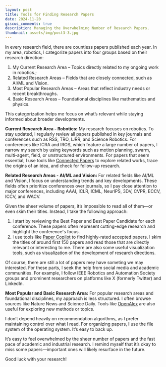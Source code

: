 ```yaml
---
layout: post
title: Tools for Finding Research Papers
date: 2024-11-20
giscus_comments: true
description: Managing the Overwhelming Number of Research Papers.
thumbnail: assets/img/post3-3.jpg
---
```


<!-- Find a saying, every paper is someone's hard work, I respect there work, but we have limited time, so it's a pitty we can only read part of the work. -->

In every research field, there are countless papers published each year. In my area, robotics, I categorize papers into four groups based on their research direction:
1. My Current Research Area – Topics directly related to my ongoing work in robotics.; 
2. Related Research Areas – Fields that are closely connected, such as AI/ML and Vision.
3. Most Popular Research Areas – Areas that reflect industry needs or recent breakthroughs.
4. Basic Research Areas – Foundational disciplines like mathematics and physics.

This categorization helps me focus on what’s relevant while staying informed about broader developments.


**Current Research Area - Robotics:** My research focuses on robotics. To stay updated, I regularly review all papers published in key journals and conferences such as RSS, TRO, IJRR, and Science Robotics. For conferences like ICRA and IROS, which feature a large number of papers, I narrow my search by using keywords such as motion planning, swarm, multi-agent, field, or unstructured environments.
For papers that seem essential, I use tools like [Connected Papers](https://www.connectedpapers.com) to explore related works, trace the origins of an idea, and check for follow-up research.  

**Related Research Areas - AI/ML and Vision:** For related fields like AI/ML and Vision, I focus on understanding trends and key developments. These fields often prioritize conferences over journals, so I pay close attention to major conferences, including AAAI, ICLR, ICML, NeurIPS, 3DV, CVPR, ECCV, ICCV, and WACV.

Given the sheer volume of papers, it’s impossible to read all of them—or even skim their titles. Instead, I take the following approach:
1. I start by reviewing the Best Paper and Best Paper Candidate for each conference. These papers often represent cutting-edge research and highlight the conference's focus.
2. I use tools like [Paper Copilot](https://papercopilot.com) to find highly-rated accepted papers. I skim the titles of around first 150 papers and read those that are directly relevant or interesting to me. There are also some useful visualization tools, such as visualization of the development of research directions.

Of course, there are still a lot of papers mey have someting we may interested. For these parts, I seek the help from social media and academic communities. For example, I follow IEEE Robotics and Automation Society groups and prominent researchers on platforms like X (formerly Twitter) and LinkedIn.

**Most Popular and Basic Research Area:** 
For popular research areas and foundational disciplines, my approach is less structured. I often browse sources like Nature News and Science Daily. Tools like [OpenAlex](https://openalex.org) are also useful for exploring new methods or topics.

I don’t depend heavily on recommendation algorithms, as I prefer maintaining control over what I read. For organizing papers, I use the file system of the operating system. It’s easy to back up.

It’s easy to feel overwhelmed by the sheer number of papers and the fast pace of academic and industrial research. I remind myself that it’s okay to miss some papers—important ones will likely resurface in the future.

Good luck with your research!
